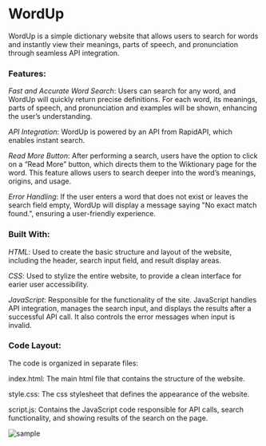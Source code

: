 # WordUp
WordUp is a simple dictionary website that allows users to search for words and instantly view their meanings, parts of speech, and pronunciation through seamless API integration.

### **Features**:
*Fast and Accurate Word Search*: Users can search for any word, and WordUp will quickly return precise definitions. For each word, its meanings, parts of speech, and pronunciation and examples will be shown, enhancing the user’s understanding.

*API Integration*: WordUp is powered by an API from RapidAPI, which enables instant search.

*Read More Button*: After performing a search, users have the option to click on a “Read More” button, which directs them to the Wiktionary page for the word. This feature allows users to search deeper into the word’s meanings, origins, and usage.

*Error Handling*: If the user enters a word that does not exist or leaves the search field empty, WordUp will display a message saying "No exact match found.", ensuring a user-friendly experience.

### **Built With**:
*HTML*: Used to create the basic structure and layout of the website, including the header, search input field, and result display areas.

*CSS*: Used to stylize the entire website, to provide a clean interface for earier user accessibility.

*JavaScript*: Responsible for the functionality of the site. JavaScript handles API integration, manages the search input, and displays the results after a successful API call. It also controls the error messages when input is invalid.

### **Code Layout**:
The code is organized in separate files:

index.html: The main html file that contains the structure of the website.

style.css: The css stylesheet that defines the appearance of the website.

script.js: Contains the JavaScript code responsible for API calls, search functionality, and showing results of the search on the page.

![sample](https://github.com/user-attachments/assets/e7e1269e-ba31-4493-9963-84ecf35f2b2f)

